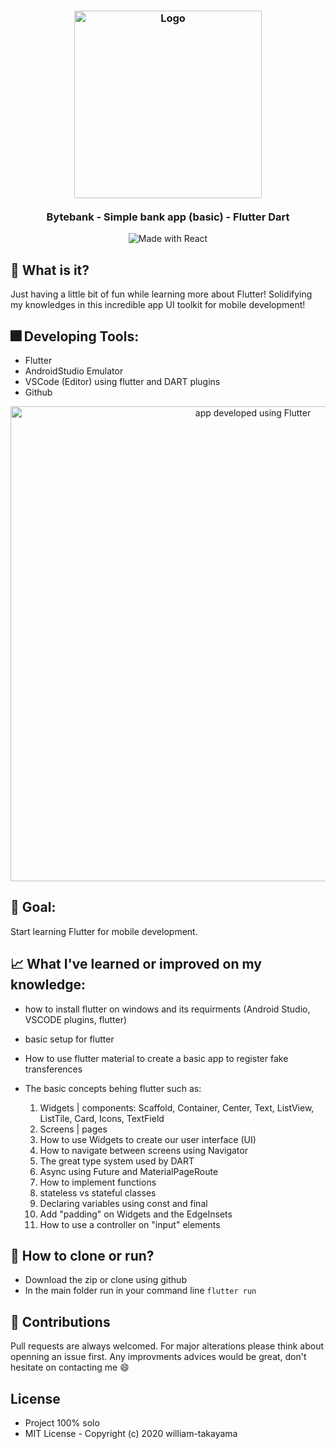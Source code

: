 <h3 align="center">
    <img alt="Logo" title="#logo" width="300px" src="https://camo.githubusercontent.com/aede973da85ff78693ddb4c6e3ad9d472451e7b6cb7ae17404f4b57d03c5245a/68747470733a2f2f7777772e636f64656d6174652e636f6d2f77702d636f6e74656e742f75706c6f6164732f323031362f30322f666c75747465722d6c6f676f2d726f756e642e706e67">
    <br><br>
    <b>Bytebank - Simple bank app (basic) - Flutter Dart</b>  
    <br>
</h3>

<p align="center">
  <img alt="Made with React" src="https://img.shields.io/badge/develop%20with-flutter-lightblue">
</p>

## :triangular_flag_on_post: What is it? 
  Just having a little bit of fun while learning more about Flutter! Solidifying my knowledges in this incredible app UI toolkit for mobile development!
  
## :fireworks: Developing Tools: 
  - Flutter
  - AndroidStudio Emulator
  - VSCode (Editor) using flutter and DART plugins
  - Github
<p align="center">
  <img alt="app developed using Flutter" src="https://i.imgur.com/YU4DxFn.png" width="760px" />
</p>

## :rocket: Goal:
  Start learning Flutter for mobile development.
  
## :chart_with_upwards_trend: What I've learned or improved on my knowledge: 
  - how to install flutter on windows and its requirments (Android Studio, VSCODE plugins, flutter)
  - basic setup for flutter
  - How to use flutter material to create a basic app to register fake transferences

  - The basic concepts behing flutter such as: 
    1) Widgets | components: Scaffold, Container, Center, Text, ListView, ListTile, Card, Icons, TextField
    2) Screens | pages 
    3) How to use Widgets to create our user interface (UI)
    4) How to navigate between screens using Navigator
    5) The great type system used by DART
    6) Async using Future and MaterialPageRoute
    7) How to implement functions 
    8) stateless vs stateful classes
    9) Declaring variables using const and final
    10) Add "padding" on Widgets and the EdgeInsets
    11) How to use a controller on "input" elements
  
## :feet: How to clone or run?
  - Download the zip or clone using github
  - In the main folder run in your command line ``` flutter run ```
 
## :metal: Contributions
Pull requests are always welcomed. For major alterations please think about openning an issue first.
Any improvments advices would be great, don't hesitate on contacting me :smile:

## License
- Project 100% solo 
- MIT License - Copyright (c) 2020 william-takayama
